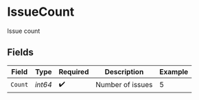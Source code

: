 # IssueCount

Issue count


## Fields

| Field              | Type               | Required           | Description        | Example            |
| ------------------ | ------------------ | ------------------ | ------------------ | ------------------ |
| `Count`            | *int64*            | :heavy_check_mark: | Number of issues   | 5                  |